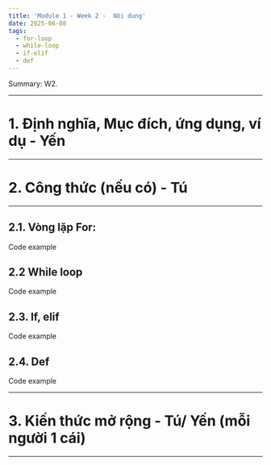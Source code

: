```yaml
---
title: 'Module 1 - Week 2 -  Nội dung'
date: 2025-06-08
tags:
  - for-loop
  - while-loop
  - if-elif
  - def
---
```


Summary: W2. 

---

# 1. Định nghĩa, Mục đích, ứng dụng, ví dụ - Yến

---

# 2. Công thức (nếu có) - Tú

---

## 2.1. Vòng lặp For:

Code example

## 2.2 While loop

Code example

## 2.3. If, elif

Code example

## 2.4. Def

Code example

---

# 3. Kiến thức mở rộng - Tú/ Yến (mỗi người 1 cái)

---
